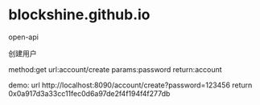 # blockshine.github.io
open-api

创建用户

method:get url:account/create params:password return:account

demo: url http://localhost:8090/account/create?password=123456 return 0x0a917d3a33cc11fec0d6a97de2f4f194f4f277db
